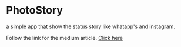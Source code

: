 # PhotoStory
a simple app that show the status story like whatapp's and instagram.

Follow the link for the medium article.
[Click here](https://saqibvnb.medium.com/how-to-create-a-photostory-like-whatsapps-stories-1e6dcf49aba9)


